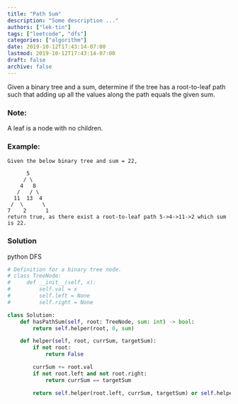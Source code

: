 ```yaml
---
title: "Path Sum"
description: "Some description ..."
authors: ["lek-tin"]
tags: ["leetcode", "dfs"]
categories: ["algorithm"]
date: 2019-10-12T17:43:14-07:00
lastmod: 2019-10-12T17:43:14-07:00
draft: false
archive: false
---
```

Given a binary tree and a sum, determine if the tree has a root-to-leaf path such that adding up all the values along the path equals the given sum.

### Note:
A leaf is a node with no children.

### Example:
```
Given the below binary tree and sum = 22,

      5
     / \
    4   8
   /   / \
  11  13  4
 /  \      \
7    2      1
return true, as there exist a root-to-leaf path 5->4->11->2 which sum is 22.
```

### Solution
python DFS
```python
# Definition for a binary tree node.
# class TreeNode:
#     def __init__(self, x):
#         self.val = x
#         self.left = None
#         self.right = None

class Solution:
    def hasPathSum(self, root: TreeNode, sum: int) -> bool:
        return self.helper(root, 0, sum)

    def helper(self, root, currSum, targetSum):
        if not root:
            return False

        currSum += root.val
        if not root.left and not root.right:
            return currSum == targetSum

        return self.helper(root.left, currSum, targetSum) or self.helper(root.right, currSum, targetSum)
```